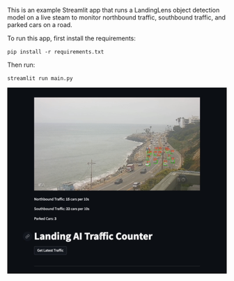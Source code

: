 This is an example Streamlit app that runs a LandingLens object detection model on a live steam to 
monitor northbound traffic, southbound traffic, and parked cars on a road. 

To run this app, first install the requirements:

```
pip install -r requirements.txt
```

Then run:

```
streamlit run main.py
```

![object-tracking](https://github.com/landing-ai/landingai-python/blob/main/examples/apps/object-tracking/assets/app.png)
